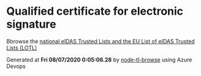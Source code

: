 # Qualified certificate for electronic signature 
 Bbrowse the [national eIDAS Trusted Lists and the EU List of eIDAS Trusted Lists (LOTL)](https://webgate.ec.europa.eu/tl-browser/#/) 
 
 
Generated at **Fri 08/07/2020  0:05:06.28** by [node-tl-browse](https://github.com/ymedlop/node-tl-browser) using Azure Devops 

